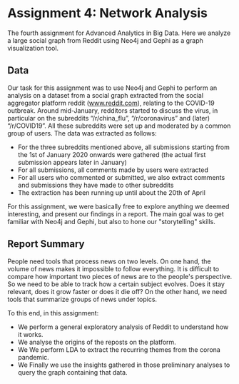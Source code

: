 # Assignment 4: Network Analysis
The fourth assignment for Advanced Analytics in Big Data. Here we analyze a large social graph from Reddit using Neo4j and Gephi as a graph visualization tool.


## Data
Our task for this assignment was to use Neo4j and Gephi to perform an analysis on a dataset from a social graph extracted from the social aggregator platform reddit (www.reddit.com), relating to the COVID-19 outbreak. Around mid-January, redditors started to discuss the virus, in particular on the subreddits “/r/china_flu”, “/r/coronavirus” and (later) “/r/COVID19”. All these subreddits were set up and moderated by a common group of users.
The data was extracted as follows:
- For the three subreddits mentioned above, all submissions starting from the 1st of January 2020 onwards were gathered (the actual first submission appears later in January)
- For all submissions, all comments made by users were extracted
- For all users who commented or submitted, we also extract comments and submissions they have made to other subreddits
- The extraction has been running up until about the 20th of April

For this assignment, we were basically free to explore anything we deemed interesting, and present our findings in a report. The main goal was to get familiar with Neo4j and Gephi, but also to hone our "storytelling" skills.

## Report Summary
People need tools that process news on two levels. On one hand, the volume of news makes it impossible to follow everything. It is difficult to compare how important two pieces of news are to the people's perspective. So we need to be able to track how a certain subject evolves. Does it stay relevant, does it grow faster or does it die off? On the other hand, we need tools that summarize groups of news under topics.

To this end, in this assignment:
- We perform a general exploratory analysis of Reddit to understand how it works.
- We analyse the origins of the reposts on the platform.
- We We perform LDA to extract the recurring themes from the corona pandemic.
- We Finally we use the insights gathered in those preliminary analyses to query the graph containing that data.
